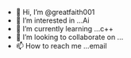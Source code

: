 - 👋 Hi, I’m @greatfaith001
- 👀 I’m interested in ...Ai
- 🌱 I’m currently learning ...c++
- 💞️ I’m looking to collaborate on ...
- 📫 How to reach me ...email

<!---
greatfaith001/greatfaith001 is a ✨ special ✨ repository because its `README.md` (this file) appears on your GitHub profile.
You can click the Preview link to take a look at your changes.
--->

